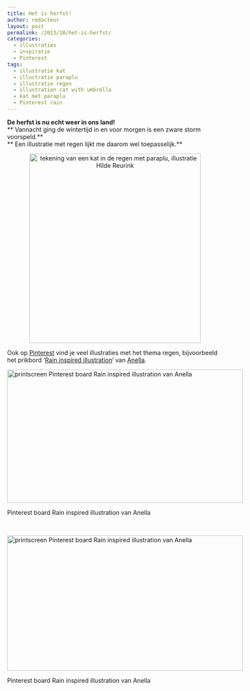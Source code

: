 ```yaml
---
title: Het is herfst!
author: redacteur
layout: post
permalink: /2013/10/het-is-herfst/
categories:
  - illustraties
  - inspiratie
  - Pinterest
tags:
  - illustratie kat
  - illustratie paraplu
  - illustratie regen
  - illustration cat with umbrella
  - kat met paraplu
  - Pinterest rain
---
```

**De herfst is nu echt weer in ons land!**  
** Vannacht ging de wintertijd in en voor morgen is een zware storm voorspeld.**  
** Een illustratie met regen lijkt me daarom wel toepasselijk.**

<p style="text-align: center;">
  <img class="aligncenter size-full wp-image-4698" title="tekening van een kat met paraplu in de regen, illustratie Hilde Reurink" src="/wordpress/wp-content/uploads/2013/10/knuffelkat-met-paraplu.jpg" alt="tekening van een kat in de regen met paraplu, illustratie Hilde Reurink" width="400" height="442" />
</p>

Ook op <a title="Pinterest is een plek om inspirerende afbeeldingen te vinden en te delen" href="http://www.pinterest.com" target="_blank">Pinterest</a> vind je veel illustraties met het thema regen, bijvoorbeeld het prikbord &#8216;<a title="bekijk het Pinterest board Rain inspired illustration van Anella" href="http://www.pinterest.com/anellavig/rain-inspired-illustration/" target="_blank">Rain inspired illustration</a>&#8216; van <a title="Bekijk alle Pinterest borden van Anella" href="http://www.pinterest.com/anellavig/" target="_blank">Anella</a>.

<div id="attachment_4701" style="width: 560px" class="wp-caption aligncenter">
  <img class="size-full wp-image-4701" title="Pinterest board Rain inspired illustration van Anella" src="/wordpress/wp-content/uploads/2013/10/rain-inspired-illustration-1.jpg" alt="printscreen Pinterest board Rain inspired illustration van Anella" width="550" height="311" />
  
  <p class="wp-caption-text">
    Pinterest board Rain inspired illustration van Anella
  </p>
</div>

&nbsp;

<div id="attachment_4700" style="width: 560px" class="wp-caption aligncenter">
  <img class="size-full wp-image-4700" title="Pinterest board Rain inspired illustration van Anella" src="/wordpress/wp-content/uploads/2013/10/rain-inspired-illustration-2.jpg" alt="printscreen Pinterest board Rain inspired illustration van Anella" width="550" height="316" />
  
  <p class="wp-caption-text">
    Pinterest board Rain inspired illustration van Anella
  </p>
</div>
